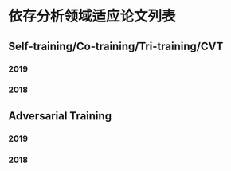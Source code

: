 # 依存分析领域适应论文列表

## Self-training/Co-training/Tri-training/CVT

### 2019

### 2018



## Adversarial Training

### 2019

### 2018

